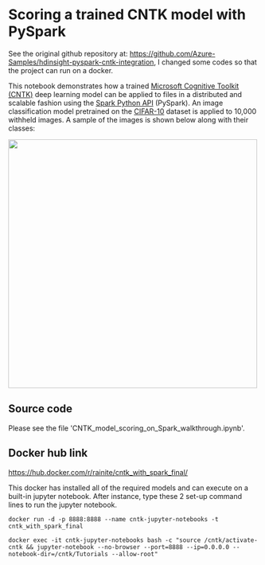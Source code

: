 
# Scoring a trained CNTK model with PySpark

See the original github repository at: https://github.com/Azure-Samples/hdinsight-pyspark-cntk-integration, I changed some codes so that the project can run on a docker.


This notebook demonstrates how a trained [Microsoft Cognitive Toolkit (CNTK)](https://github.com/Microsoft/CNTK/wiki) deep learning model can be applied to files in a distributed and scalable fashion using the [Spark Python API](http://spark.apache.org/docs/2.1.0/programming-guide.html) (PySpark). An image classification model pretrained on the [CIFAR-10](https://www.cs.toronto.edu/~kriz/cifar.html) dataset is applied to 10,000 withheld images. A sample of the images is shown below along with their classes:

<img src="https://cntk.ai/jup/201/cifar-10.png" width=500 height=500>



## Source code

Please see the file 'CNTK_model_scoring_on_Spark_walkthrough.ipynb'.

## Docker hub link

https://hub.docker.com/r/rainite/cntk_with_spark_final/

This docker has installed all of the required models and can execute on a built-in jupyter notebook.
After instance, type these 2 set-up command lines to run the jupyter notebook.
```shell
docker run -d -p 8888:8888 --name cntk-jupyter-notebooks -t cntk_with_spark_final  
```
```shell
docker exec -it cntk-jupyter-notebooks bash -c "source /cntk/activate-cntk && jupyter-notebook --no-browser --port=8888 --ip=0.0.0.0 --notebook-dir=/cntk/Tutorials --allow-root"
```

